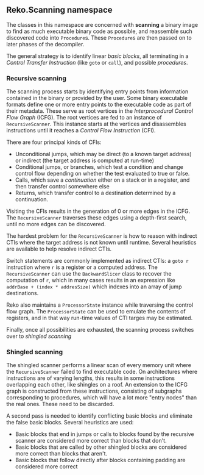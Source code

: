 ﻿## Reko.Scanning namespace

The classes in this namespace are concerned with **scanning** a binary image to
find as much executable binary code as possible, and reassemble such discovered
code into `Procedure`s. These `Procedure`s are then passed on to later phases
of the decompiler.

The general strategy is to identify linear *basic blocks*, all terminating in a
*Control Transfer Instruction* (like `goto` or `call`), and possible *procedures*.


### Recursive scanning

The scanning process starts by identifying entry points from information contained
in the binary or provided by the user. Some binary executable formats define one or
more entry points to the executable code as part of their metadata. These serve as
root vertices in the *Interprocedural Control Flow Graph* (ICFG). The root vertices
are fed to an instance of `RecursiveScanner`. This instance starts at the vertices 
and disassembles instructions until it reaches a *Control Flow Instruction* (CFI). 

There are four principal kinds of CFIs:
* Unconditional jumps, which may be direct (to a known target address) or indirect 
  (the target address is computed at run-time)
* Conditional jumps, or branches, which test a condition and change control flow
  depending on whether the test evaluated to true or false.
* Calls, which save a *continuation* either on a stack or in a register, and then
  transfer control somewhere else
* Returns, which transfer control to a destination determined by a continuation.

Visiting the CFIs results in the generation of 0 or more edges in the ICFG. The
`RecursiveScanner` traverses these edges using a depth-first search, until no more
edges can be discovered. 

The hardest problem for the `RecursiveScanner` is how to reason with indirect CTIs
where the target address is not known until runtime. Several heuristics are available
to help resolve indirect CTIs.

Switch statements are commonly implemented as indirect CTIs: a `goto r` instruction
where `r` is a register or a computed address. The `RecursiveScanner` can use 
the `BackwardSlicer` class to recover the computation of `r`, which in many cases
results in an expression like `addrBase + (index * addresSize)` which indexes into
an array of jump destinations.

Reko also maintains a `ProcessorState` instance while traversing the control flow
graph. The `ProcessorState` can be used to emulate the contents of registers,
and in that way run-time values of CTI targes may be estimated. 

Finally, once all possibilities are exhausted, the scanning process switches over
to *shingled scanning*

### Shingled scanning

The shingled scanner performs a linear scan of every memory unit where the
`RecursiveScanner` failed to find executable code. On architectures where 
instructions are of varying lengths, this results in some instructions overlapping
each other, like shingles on a roof. An extension to the ICFG graph is constructed
from these instructions, consisting of subgraphs corresponding to procedures, which
will have a lot more "entry nodes" than the real ones. These need to be discarded.

A second pass is needed to identify conflicting basic blocks and eliminate the 
false basic blocks. 
Several heuristics are used:
* Basic blocks that end in jumps or calls to blocks found by the recursive scanner
  are considered more correct than blocks that don't.
* Basic blocks that are called by other shingled blocks are considered more
  correct than blocks that aren't.
* Basic blocks that follow directly after blocks containing padding are considered
  more correct


